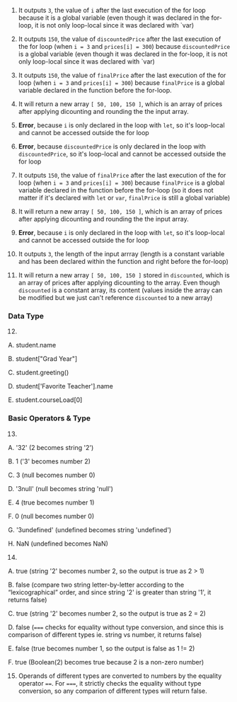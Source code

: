 1. It outputs `3`, the value of `i` after the last execution of the for loop because it is a global variable (even though it was declared in the for-loop, it is not only loop-local since it was declared with `var)

2. It outputs `150`, the value of `discountedPrice` after the last execution of the for loop (when `i = 3` and `prices[i] = 300`) because `discountedPrice` is a global variable (even though it was declared in the for-loop, it is not only loop-local since it was declared with `var)

3. It outputs `150`, the value of `finalPrice` after the last execution of the for loop (when `i = 3` and `prices[i] = 300`) because `finalPrice` is a global variable declared in the function before the for-loop.

4. It will return a new array `[ 50, 100, 150 ]`, which is an array of prices after applying dicounting and rounding the the input array.

5. **Error**, because `i` is only declared in the loop with `let`, so it's loop-local and cannot be accessed outside the for loop

6. **Error**, because `discountedPrice` is only declared in the loop with `discountedPrice`, so it's loop-local and cannot be accessed outside the for loop

7. It outputs `150`, the value of `finalPrice` after the last execution of the for loop (when `i = 3` and `prices[i] = 300`) because `finalPrice` is a global variable declared in the function before the for-loop (so it does not matter if it's declared with `let` or `var`, `finalPrice` is still a global variable)

8.  It will return a new array `[ 50, 100, 150 ]`, which is an array of prices after applying dicounting and rounding the the input array.

9.  **Error**, because `i` is only declared in the loop with `let`, so it's loop-local and cannot be accessed outside the for loop

10.  It outputs `3`, the length of the input arrray (length is a constant variable and has been declared within the function and right before the for-loop)

11.  It will return a new array `[ 50, 100, 150 ]` stored in `discounted`, which is an array of prices after applying dicounting to the array. Even though `discounted` is a constant array, its content (values inside the array can be modified but we just can't reference `discounted` to a new array)

### Data Type
12. 
  A. student.name
  
  B. student["Grad Year"]
  
  C. student.greeting()
  
  D. student['Favorite Teacher'].name
  
  E. student.courseLoad[0]
  
### Basic Operators & Type  
13.
  A. '32' (2 becomes string '2') 
  
  B. 1 ('3' becomes number 2) 
  
  C. 3 (null becomes number 0)
  
  D. '3null' (null becomes string 'null')
  
  E. 4 (true becomes number 1)
  
  F. 0 (null becomes number 0)
  
  G. '3undefined' (undefined becomes string 'undefined')
  
  H. NaN (undefined becomes NaN)

14. 
  A. true (string '2' becomes number 2, so the output is true as 2 > 1)
  
  B. false (compare two string letter-by-letter according to the “lexicographical” order, and since string '2' is greater than string '1', it returns false)
  
  C. true (string '2' becomes number 2, so the output is true as 2 = 2)
  
  D. false (`===` checks for equality without type conversion, and since this is comparison of different types ie. string vs number, it returns false)
  
  E. false (true becomes number 1, so the output is false as 1 != 2)
  
  F. true (Boolean(2) becomes true because 2 is a non-zero number)

15. Operands of different types are converted to numbers by the equality operator `==`. For `===`, it strictly checks the equality without type conversion, so any comparion of different types will return false.






